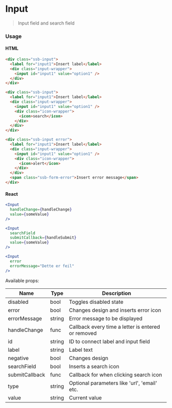 Input
========

> Input field and search field

### Usage

#### HTML

```html
<div class="ssb-input">
  <label for="input1">Insert label</label>
  <div class="input-wrapper">
    <input id="input1" value="option1" />
  </div>
</div>

<div class="ssb-input">
  <label for="input1">Insert label</label>
  <div class="input-wrapper">
    <input id="input1" value="option1" />
    <div class="icon-wrapper">
      <icon>search</icon>
    </div>
  </div>
</div>

<div class="ssb-input error">
  <label for="input1">Insert label</label>
  <div class="input-wrapper">
    <input id="input1" value="option1" />
    <div class="icon-wrapper">
      <icon>alert</icon>
    </div>
  </div>
  <span class="ssb-form-error">Insert error message</span>
</div>
```

#### React

```jsx harmony
<Input
  handleChange={handleChange}
  value={someValue}
/>

<Input
  searchField
  submitCallback={handleSubmit}
  value={someValue}
/>

<Input
  error
  errorMessage="Dette er feil"
/>
```

Available props:

| Name       | Type           | Description  |
| ---------- | ------------- | ----- |
| disabled | bool | Toggles disabled state |
| error | bool | Changes design and inserts error icon |
| errorMessage | string | Error message to be displayed |
| handleChange | func | Callback every time a letter is entered or removed |
| id | string | ID to connect label and input field |
| label | string | Label text |
| negative | bool | Changes design |
| searchField | bool | Inserts a search icon |
| submitCallback | func | Callback for when clicking search icon |
| type | string | Optional parameters like 'url', 'email' etc. |
| value | string | Current value |
